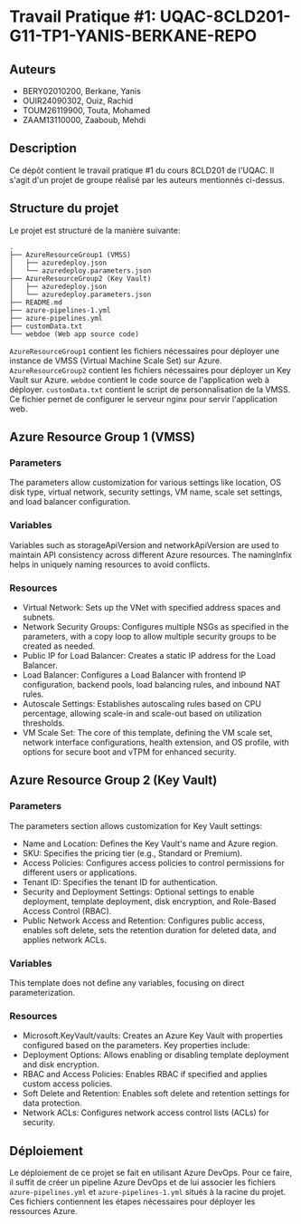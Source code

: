 # Travail Pratique #1: UQAC-8CLD201-G11-TP1-YANIS-BERKANE-REPO

## Auteurs

- BERY02010200, Berkane, Yanis
- OUIR24090302, Ouiz, Rachid
- TOUM26119900, Touta, Mohamed
- ZAAM13110000, Zaaboub, Mehdi

## Description

Ce dépôt contient le travail pratique #1 du cours 8CLD201 de l'UQAC. Il s'agit d'un projet de groupe réalisé par les auteurs mentionnés ci-dessus.

## Structure du projet

Le projet est structuré de la manière suivante:

```
.
├── AzureResourceGroup1 (VMSS)
│   ├── azuredeploy.json
│   └── azuredeploy.parameters.json
├── AzureResourceGroup2 (Key Vault)
│   ├── azuredeploy.json
│   └── azuredeploy.parameters.json
├── README.md
├── azure-pipelines-1.yml
├── azure-pipelines.yml
├── customData.txt
└── webdoe (Web app source code)
```

``AzureResourceGroup1`` contient les fichiers nécessaires pour déployer une instance de VMSS (Virtual Machine Scale Set) sur Azure. ``AzureResourceGroup2`` contient les fichiers nécessaires pour déployer un Key Vault sur Azure. ``webdoe`` contient le code source de l'application web à déployer.
``customData.txt`` contient le script de personnalisation de la VMSS. Ce fichier pernet de configurer le serveur nginx pour servir l'application web.

## Azure Resource Group 1 (VMSS)

### Parameters

The parameters allow customization for various settings like location, OS disk type, virtual network, security settings, VM name, scale set settings, and load balancer configuration.

### Variables

Variables such as storageApiVersion and networkApiVersion are used to maintain API consistency across different Azure resources. The namingInfix helps in uniquely naming resources to avoid conflicts.

### Resources

* Virtual Network: Sets up the VNet with specified address spaces and subnets.
* Network Security Groups: Configures multiple NSGs as specified in the parameters, with a copy loop to allow multiple security groups to be created as needed.
* Public IP for Load Balancer: Creates a static IP address for the Load Balancer.
* Load Balancer: Configures a Load Balancer with frontend IP configuration, backend pools, load balancing rules, and inbound NAT rules.
* Autoscale Settings: Establishes autoscaling rules based on CPU percentage, allowing scale-in and scale-out based on utilization thresholds.
* VM Scale Set: The core of this template, defining the VM scale set, network interface configurations, health extension, and OS profile, with options for secure boot and vTPM for enhanced security.

## Azure Resource Group 2 (Key Vault)

### Parameters

The parameters section allows customization for Key Vault settings:

* Name and Location: Defines the Key Vault's name and Azure region.
* SKU: Specifies the pricing tier (e.g., Standard or Premium).
* Access Policies: Configures access policies to control permissions for different users or applications.
* Tenant ID: Specifies the tenant ID for authentication.
* Security and Deployment Settings: Optional settings to enable deployment, template deployment, disk encryption, and Role-Based Access Control (RBAC).
* Public Network Access and Retention: Configures public access, enables soft delete, sets the retention duration for deleted data, and applies network ACLs.

### Variables

This template does not define any variables, focusing on direct parameterization.

### Resources

* Microsoft.KeyVault/vaults: Creates an Azure Key Vault with properties configured based on the parameters. Key properties include:
* Deployment Options: Allows enabling or disabling template deployment and disk encryption.
* RBAC and Access Policies: Enables RBAC if specified and applies custom access policies.
* Soft Delete and Retention: Enables soft delete and retention settings for data protection.
* Network ACLs: Configures network access control lists (ACLs) for security.

## Déploiement

Le déploiement de ce projet se fait en utilisant Azure DevOps. Pour ce faire, il suffit de créer un pipeline Azure DevOps et de lui associer les fichiers `azure-pipelines.yml` et `azure-pipelines-1.yml` situés à la racine du projet. Ces fichiers contiennent les étapes nécessaires pour déployer les ressources Azure.
